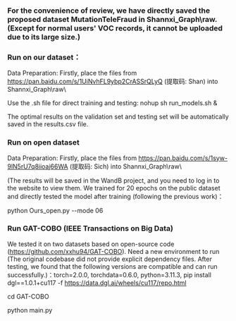 ### For the convenience of review, we have directly saved the proposed dataset MutationTeleFraud in Shannxi_Graph\raw\. (Except for normal users' VOC records, it cannot be uploaded due to its large size.)

### Run on our dataset：

Data Preparation: Firstly, place the files from https://pan.baidu.com/s/1UiNvhFL9ybp2CrASSrQLyQ (提取码: Shan) into Shannxi_Graph\raw\

Use the .sh file for direct training and testing: nohup sh run_models.sh &

The optimal results on the validation set and testing set will be automatically saved in the results.csv file.

### Run on open dataset

Data Preparation: Firstly, place the files from https://pan.baidu.com/s/1syw-9lN5rU7q8iioaj66WA (提取码: Sich) into Shannxi_Graph\raw\

(The results will be saved in the WandB project, and you need to log in to the website to view them. We trained for 20 epochs on the public dataset and directly tested the model after training (following the previous work)：

python Ours_open.py --mode 06

### Run GAT-COBO (IEEE Transactions on Big Data)

We tested it on two datasets based on open-source code (https://github.com/xxhu94/GAT-COBO). Need a new environment to run (The original codebase did not provide explicit dependency files. After testing, we found that the following versions are compatible and can run successfully.)：torch=2.0.0, torchdata=0.6.0, python=3.11.3,  pip install dgl==1.0.1+cu117 -f https://data.dgl.ai/wheels/cu117/repo.html

cd GAT-COBO

python main.py

